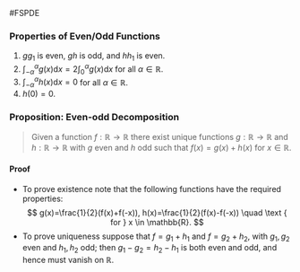#FSPDE 
### Properties of Even/Odd Functions
1) $g g_{1}$ is even, $g h$ is odd, and $h h_{1}$ is even.
2) $\int_{-\alpha}^{\alpha} g(x) \mathrm{d} x=2 \int_{0}^{\alpha} g(x) \mathrm{d} x$ for all $\alpha \in \mathbb{R}$.
3) $\int_{-\alpha}^{\alpha} h(x) \mathrm{d} x=0$ for all $\alpha \in \mathbb{R}$.
4) $h(0)=0$.

### Proposition: Even-odd Decomposition
>Given a function $f: \mathbb{R} \rightarrow \mathbb{R}$ there exist unique functions $g: \mathbb{R} \rightarrow \mathbb{R}$ and $h: \mathbb{R} \rightarrow \mathbb{R}$ with $g$ even and $h$ odd such that $f(x)=g(x)+h(x)$ for $x \in \mathbb{R}$.

#### Proof
- To prove existence note that the following functions have the required properties:
$$
g(x)=\frac{1}{2}(f(x)+f(-x)), h(x)=\frac{1}{2}(f(x)-f(-x)) \quad \text { for } x \in \mathbb{R}.
$$
- To prove uniqueness suppose that $f=g_{1}+h_{1}$ and $f=g_{2}+h_{2}$, with $g_{1}, g_{2}$ even and $h_{1}, h_{2}$ odd; then $g_{1}-g_{2}=h_{2}-h_{1}$ is both even and odd, and hence must vanish on $\mathbb{R}$.